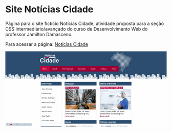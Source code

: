 # Site Notícias Cidade

Página para o site fictício Notícias Cidade, atividade proposta para a seção CSS intermediário/avançado do curso de Desenvolvimento Web do professor Jamilton Damasceno.

Para acessar a página: [Notícias Cidade](https://plgisele.github.io/site-noticias/index.html "Notícias Cidade")

![Notícias Cidade](imagens/noticias.gif "Notícias Cidade")

